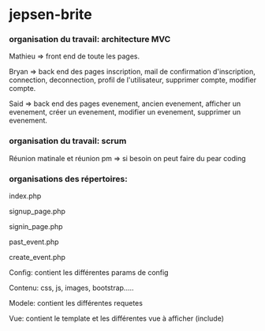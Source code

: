 # jepsen-brite

### organisation du travail: architecture MVC

Mathieu => front end de toute les pages.

Bryan => back end des pages inscription, mail de confirmation d'inscription, connection, deconnection, profil de l'utilisateur, supprimer compte, modifier compte.

Said => back end des pages evenement, ancien evenement, afficher un evenement, créer un evenement, modifier un evenement, supprimer un evenement.

### organisation du travail: scrum

Réunion matinale et réunion pm => si besoin on peut faire du pear coding

### organisations des répertoires:

index.php

signup_page.php

signin_page.php

past_event.php

create_event.php

Config: contient les différentes params de config

Contenu: css, js, images, bootstrap.....

Modele: contient les différentes requetes

Vue: contient le template et les différentes vue à afficher (include)
